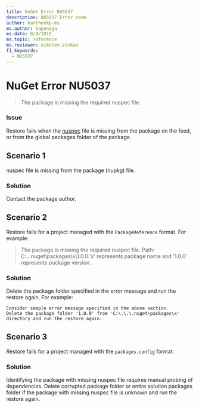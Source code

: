 ```yaml
---
title: NuGet Error NU5037
description: NU5037 Error code
author: kartheekp-ms
ms.author: kapenaga
ms.date: 8/9/2019
ms.topic: reference
ms.reviewer: nikolev,zivkan
f1_keywords: 
  - NU5037
---
```


# NuGet Error NU5037

> The package is missing the required nuspec file.

### Issue

Restore fails when the [nuspec](../nuspec.md) file is missing from the package on the feed, or from the global packages folder of the package.

## Scenario 1

nuspec file is missing from the package (nupkg) file.

### Solution

Contact the package author. 

## Scenario 2

Restore fails for a project managed with the `PackageReference` format. For example:

> The package is missing the required nuspec file. Path: C:\.\.\.nuget\packages\x\1.0.0.'x' represents package name and '1.0.0' represents package version.

### Solution

Delete the package folder specified in the error message and run the restore again. For example:

```
Consider sample error message specified in the above section.
Delete the package folder '1.0.0' from 'C:\.\.\.nuget\packages\x' directory and run the restore again.
```

## Scenario 3

Restore fails for a project managed with the `packages.config` format.

### Solution

Identifying the package with missing nuspec file requires manual probing of dependencies. Delete corrupted package folder or entire solution packages folder if the package with missing nuspec file is unknown and run the restore again.